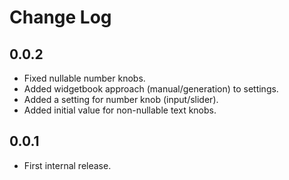 # Change Log

## 0.0.2

- Fixed nullable number knobs.
- Added widgetbook approach (manual/generation) to settings.
- Added a setting for number knob (input/slider).
- Added initial value for non-nullable text knobs.

## 0.0.1

- First internal release.
